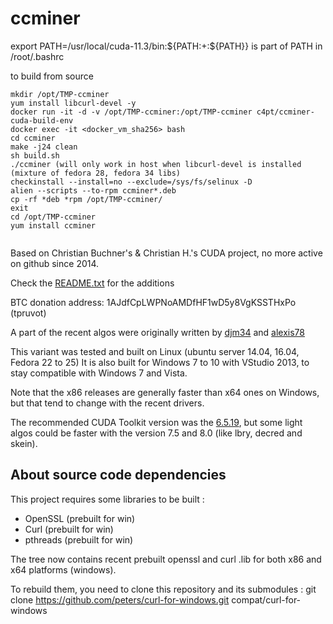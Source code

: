 # ccminer

export PATH=/usr/local/cuda-11.3/bin:${PATH:+:${PATH}}   is part of PATH in /root/.bashrc


to build from source                                  
```
mkdir /opt/TMP-ccminer
yum install libcurl-devel -y
docker run -it -d -v /opt/TMP-ccminer:/opt/TMP-ccminer c4pt/ccminer-cuda-build-env
docker exec -it <docker_vm_sha256> bash
cd ccminer
make -j24 clean
sh build.sh
./ccminer (will only work in host when libcurl-devel is installed (mixture of fedora 28, fedora 34 libs)
checkinstall --install=no --exclude=/sys/fs/selinux -D
alien --scripts --to-rpm ccminer*.deb
cp -rf *deb *rpm /opt/TMP-ccminer/
exit
cd /opt/TMP-ccminer
yum install ccminer


```

Based on Christian Buchner's &amp; Christian H.'s CUDA project, no more active on github since 2014.

Check the [README.txt](README.txt) for the additions

BTC donation address: 1AJdfCpLWPNoAMDfHF1wD5y8VgKSSTHxPo (tpruvot)

A part of the recent algos were originally written by [djm34](https://github.com/djm34) and [alexis78](https://github.com/alexis78)

This variant was tested and built on Linux (ubuntu server 14.04, 16.04, Fedora 22 to 25)
It is also built for Windows 7 to 10 with VStudio 2013, to stay compatible with Windows 7 and Vista.

Note that the x86 releases are generally faster than x64 ones on Windows, but that tend to change with the recent drivers.

The recommended CUDA Toolkit version was the [6.5.19](http://developer.download.nvidia.com/compute/cuda/6_5/rel/installers/cuda_6.5.19_windows_general_64.exe), but some light algos could be faster with the version 7.5 and 8.0 (like lbry, decred and skein).

About source code dependencies
------------------------------

This project requires some libraries to be built :

- OpenSSL (prebuilt for win)
- Curl (prebuilt for win)
- pthreads (prebuilt for win)

The tree now contains recent prebuilt openssl and curl .lib for both x86 and x64 platforms (windows).

To rebuild them, you need to clone this repository and its submodules :
    git clone https://github.com/peters/curl-for-windows.git compat/curl-for-windows


